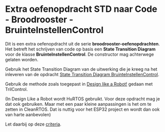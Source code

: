 # Extra oefenopdracht STD naar Code - Broodrooster - BruinteInstellenControl

Dit is een extra oefenopdracht uit de serie **broodrooster-oefenopdrachten**.
Het betreft het schrijven van code op basis een **State Transition Diagram** voor de klasse **BruinteInstellenControl**.  De constructor mag achterwege gelaten worden.

Gebruik het State Transition Diagram van de uitwerking die je kreeg na het inleveren van de opdracht [State Transition Diagram BruinteInstellenControl](../std-broodrooster-bruinteInstellenControl/std-broodrooster-bruinteInstellenControl.md).

Gebruik de methode zoals toegepast in [Design like a Robot!](../../../../onderwijsmateriaal/readers/Design%20Like%20a%20Robot!.pdf) gedaan met TrilControl.

(In Design Like a Robot wordt HuRTOS gebruikt. Voor deze opdracht mag je dat ook gebruiken. Maar met een paar kleine aanpassingen is het om te zetten in CleanRTOS. Dat is nuttig voor het ESP32 project en wordt dan ook van harte aanbevolen)

Let daarbij op deze [criteria](../../../../leerdoelen/portfolio-items/code.md).
